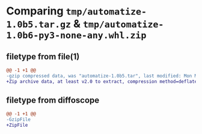 # Comparing `tmp/automatize-1.0b5.tar.gz` & `tmp/automatize-1.0b6-py3-none-any.whl.zip`

## filetype from file(1)

```diff
@@ -1 +1 @@
-gzip compressed data, was "automatize-1.0b5.tar", last modified: Mon May  1 02:57:39 2023, max compression
+Zip archive data, at least v2.0 to extract, compression method=deflate
```

## filetype from diffoscope

```diff
@@ -1 +1 @@
-GzipFile
+ZipFile
```

